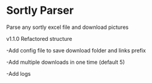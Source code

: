 # Sortly Parser

Parse any sortly excel file and download pictures

v1.1.0
Refactored structure

-Add config file to save download folder and links prefix

-Add multiple downloads in one time (default 5)

-Add logs
